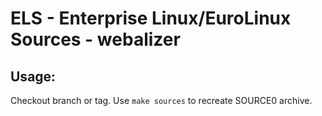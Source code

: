 # ELS - Enterprise Linux/EuroLinux Sources - webalizer
 
## Usage:
  Checkout branch or tag. Use `make sources` to recreate  SOURCE0 archive.
